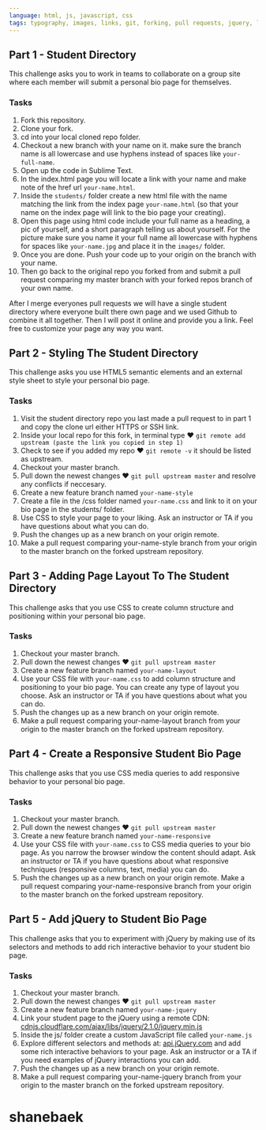 ```yaml
---
language: html, js, javascript, css
tags: typography, images, links, git, forking, pull requests, jquery, layout, kids
---
```


## Part 1 - Student Directory

This challenge asks you to work in teams to collaborate on a group site where each member will submit a personal bio page for themselves.

### Tasks

1. Fork this repository.
2. Clone your fork.
3. cd into your local cloned repo folder.
4. Checkout a new branch with your name on it. make sure the branch name is all lowercase and use hyphens instead of spaces like `your-full-name`.
5. Open up the code in Sublime Text.
6. In the index.html page you will locate a link with your name and make  note of the href url `your-name.html`.
7. Inside the `students/` folder create a new html file with the name matching the link from the index page `your-name.html` (so that your name on the index page will link to the bio page your creating).
8. Open this page using html code include your full name as a heading, a pic of yourself, and a short paragraph telling us about yourself. For the picture make sure you name it your full name all lowercase with hyphens for spaces like `your-name.jpg` and place it in the `images/` folder.
9. Once you are done. Push your code up to your origin on the branch with your name.
10. Then go back to the original repo you forked from and submit a pull request comparing my master branch with your forked repos branch of your own name.

After I merge everyones pull requests we will have a single student directory where everyone built there own page and we used Github to combine it all together. Then I will post it online and provide you a link. Feel free to customize your page any way you want.

## Part 2 - Styling The Student Directory

This challenge asks you use HTML5 semantic elements and an external style sheet to style your personal bio page.

### Tasks

1. Visit the student directory repo you last made a pull request to in part 1 and copy the clone url either HTTPS or SSH link.
2. Inside your local repo for this fork, in terminal type ♥ `git remote add upstream (paste the link you copied in step 1)`
3. Check to see if you added my repo  ♥ `git remote -v` it should be listed as upstream.
4. Checkout your master branch.
5. Pull down the newest changes ♥ `git pull upstream master` and resolve any conflicts if neccesary.
6. Create a new feature branch named `your-name-style`
7. Create a file in the /css folder named `your-name.css` and link to it on your bio page in the students/ folder.
8. Use CSS to style your page to your liking. Ask an instructor or TA if you have questions about what you can do.
9. Push the changes up as a new branch on your origin remote.
10. Make a pull request comparing your-name-style branch from your origin to the master branch on the forked upstream repository.

## Part 3 -  Adding Page Layout To The Student Directory

This challenge asks that you use CSS to create column structure and positioning within your personal bio page.

### Tasks

1. Checkout your master branch.
2. Pull down the newest changes ♥ `git pull upstream master`
3. Create a new feature branch named `your-name-layout`
4. Use your CSS file with `your-name.css` to add column structure and positioning to your bio page. You can create any type of layout you choose. Ask an instructor or TA if you have questions about what you can do.
5. Push the changes up as a new branch on your origin remote.
6. Make a pull request comparing your-name-layout branch from your origin to the master branch on the forked upstream repository.

## Part 4 - Create a Responsive Student Bio Page

This challenge asks that you use CSS media queries to add responsive behavior to your personal bio page.

### Tasks

1. Checkout your master branch.
2. Pull down the newest changes ♥ `git pull upstream master`
3. Create a new feature branch named `your-name-responsive`
4. Use your CSS file with `your-name.css` to CSS media queries to your bio page. As you narrow the browser window the content should adapt. Ask an instructor or TA if you have questions about what responsive techniques (responsive columns, text, media) you can do.
5. Push the changes up as a new branch on your origin remote.
Make a pull request comparing your-name-responsive branch from your origin to the master branch on the forked upstream repository.

## Part 5 - Add jQuery to Student Bio Page

This challenge asks that you to experiment with jQuery by making use of its selectors and methods to add rich interactive behavior to your student bio page.

### Tasks

1. Checkout your master branch.
2. Pull down the newest changes ♥ `git pull upstream master`
3. Create a new feature branch named `your-name-jquery`
4. Link your student page to the jQuery using a remote CDN: [cdnjs.cloudflare.com/ajax/libs/jquery/2.1.0/jquery.min.js](http://cdnjs.cloudflare.com/ajax/libs/jquery/2.1.0/jquery.min.js)
5. Inside the js/ folder create a custom JavaScript file called `your-name.js`
6. Explore different selectors and methods at: [api.jQuery.com](http://api.jquery.com) and add some rich interactive behaviors to your page. Ask an instructor or a TA if you need examples of jQuery interactions you can add.
7. Push the changes up as a new branch on your origin remote.
8. Make a pull request comparing your-name-jquery branch from your origin to the master branch on the forked upstream repository.

# shanebaek

